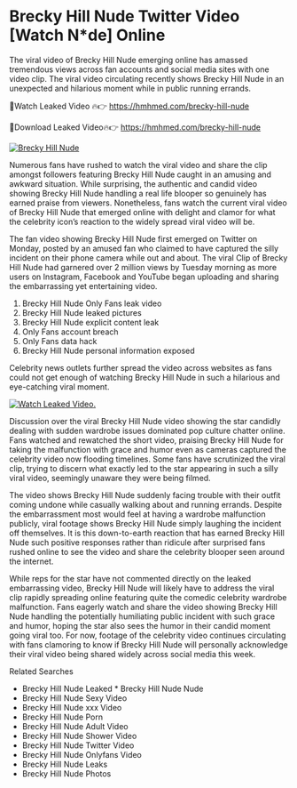 ﻿# Brecky Hill Nude Twitter Video [Watch N*de] Online

The viral video of ﻿Brecky Hill Nude emerging online has amassed tremendous views across fan accounts and social media sites with one video clip. The viral video circulating recently shows ﻿Brecky Hill Nude in an unexpected and hilarious moment while in public running errands. 

🔴Watch Leaked Video 🔥👉  https://hmhmed.com/brecky-hill-nude 

🔴Download Leaked Video🔥👉  https://hmhmed.com/brecky-hill-nude 

[![Brecky Hill Nude](https://i.imgur.com/dJHk4Zq.gif)](https://hmhmed.com/brecky-hill-nude)

Numerous fans have rushed to watch the viral video and share the clip amongst followers featuring ﻿Brecky Hill Nude caught in an amusing and awkward situation. While surprising, the authentic and candid video showing ﻿Brecky Hill Nude handling a real life blooper so genuinely has earned praise from viewers. Nonetheless, fans watch the current viral video of ﻿Brecky Hill Nude that emerged online with delight and clamor for what the celebrity icon’s reaction to the widely spread viral video will be.

The fan video showing ﻿Brecky Hill Nude first emerged on Twitter on Monday, posted by an amused fan who claimed to have captured the silly incident on their phone camera while out and about. The viral Clip of ﻿Brecky Hill Nude had garnered over 2 million views by Tuesday morning as more users on Instagram, Facebook and YouTube began uploading and sharing the embarrassing yet entertaining video. 

1. ﻿Brecky Hill Nude Only Fans leak video
2. ﻿Brecky Hill Nude leaked pictures
3. ﻿Brecky Hill Nude explicit content leak
4. Only Fans account breach
5. Only Fans data hack
6. ﻿Brecky Hill Nude personal information exposed

Celebrity news outlets further spread the video across websites as fans could not get enough of watching ﻿Brecky Hill Nude in such a hilarious and eye-catching viral moment. 

[![Watch Leaked Video.](https://miro.medium.com/v2/resize:fit:828/format:webp/1*cilzJN44JGOrTw9NJCrNHA.gif "Watch Leaked Video")](https://hmhmed.com/brecky-hill-nude)

Discussion over the viral ﻿Brecky Hill Nude video showing the star candidly dealing with sudden wardrobe issues dominated pop culture chatter online. Fans watched and rewatched the short video, praising ﻿Brecky Hill Nude for taking the malfunction with grace and humor even as cameras captured the celebrity video now flooding timelines. Some fans have scrutinized the viral clip, trying to discern what exactly led to the star appearing in such a silly viral video, seemingly unaware they were being filmed.

The video shows ﻿Brecky Hill Nude suddenly facing trouble with their outfit coming undone while casually walking about and running errands. Despite the embarrassment most would feel at having a wardrobe malfunction publicly, viral footage shows ﻿Brecky Hill Nude simply laughing the incident off themselves. It is this down-to-earth reaction that has earned ﻿Brecky Hill Nude such positive responses rather than ridicule after surprised fans rushed online to see the video and share the celebrity blooper seen around the internet.  

While reps for the star have not commented directly on the leaked embarrassing video, ﻿Brecky Hill Nude will likely have to address the viral clip rapidly spreading online featuring quite the comedic celebrity wardrobe malfunction. Fans eagerly watch and share the video showing ﻿Brecky Hill Nude handling the potentially humiliating public incident with such grace and humor, hoping the star also sees the humor in their candid moment going viral too. For now, footage of the celebrity video continues circulating with fans clamoring to know if ﻿Brecky Hill Nude will personally acknowledge their viral video being shared widely across social media this week.

Related Searches
* ﻿Brecky Hill Nude Leaked
﻿* Brecky Hill Nude Nude
* ﻿Brecky Hill Nude Sexy Video
* ﻿Brecky Hill Nude xxx Video
* ﻿Brecky Hill Nude Porn
* ﻿Brecky Hill Nude Adult Video
* ﻿Brecky Hill Nude Shower Video
* ﻿Brecky Hill Nude Twitter Video
* ﻿Brecky Hill Nude Onlyfans Video
* ﻿Brecky Hill Nude Leaks
* ﻿Brecky Hill Nude Photos